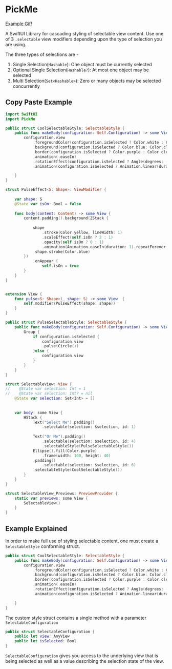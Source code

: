 # PickMe

[Example Gif](PickMe.gif)!

A SwiftUI Library for cascading styling of selectable view content. Use one of 3 `.selectable`  view modifiers depending upon the type of selection you are using. 


The three types of selections are - 

1. Single Selection(`Hashable`): One object must be currently selected
2. Optional Single Selection(`Hashable?`): At most one object may be selected
3. Multi Selection(`Set<Hashable>`): Zero or many  objects may be selected concurrently 


## Copy Paste Example 

``` swift
import SwiftUI
import PickMe

public struct CoolSelectableStyle: SelectableStyle {
    public func makeBody(configuration: Self.Configuration) -> some View {
        configuration.view
            .foregroundColor(configuration.isSelected ? Color.white : Color.black)
            .background(configuration.isSelected ? Color.blue: Color.clear)
            .border(configuration.isSelected ? Color.purple : Color.clear)
            .animation(.easeIn)
            .rotationEffect(configuration.isSelected ? Angle(degrees: -359) : Angle(degrees: 0))
            .animation(configuration.isSelected ? Animation.linear(duration: 3).repeatForever(autoreverses: false) : Animation.default)

    }
}

struct PulseEffect<S: Shape>: ViewModifier {
    
    var shape: S
    @State var isOn: Bool = false
    
    func body(content: Content) -> some View {
        content.padding().background(ZStack {
            
            shape
                .stroke(Color.yellow, lineWidth: 1)
                .scaleEffect(self.isOn ? 2 : 1)
                .opacity(self.isOn ? 0 : 1)
                .animation(Animation.easeIn(duration: 1).repeatForever(autoreverses: false))
             shape.stroke(Color.blue)
        })
            .onAppear {
                self.isOn = true
        }
    }
}


extension View {
    func pulse<S: Shape>(_ shape: S) -> some View  {
        self.modifier(PulseEffect(shape: shape))
    }
}

public struct PulseSelectableStyle: SelectableStyle {
    public func makeBody(configuration: Self.Configuration) -> some View {
        Group {
            if configuration.isSelected {
                configuration.view
                .pulse(Circle())
            }else {
                configuration.view
            }
        }
    }
}

struct SelectableView: View {
//    @State var selection: Int = 1
//    @State var selection: Int? = nil
    @State var selection: Set<Int> = []
    
    
    var body: some View {
        HStack {
            Text("Select Me").padding()
                .selectable(selection: $selection, id: 1)
            
            Text("Or Me").padding()
                .selectable(selection: $selection, id: 4)
                .selectableStyle(PulseSelectableStyle())
            Ellipse().fill(Color.purple)
                .frame(width: 100, height: 40)
            .padding()
                .selectable(selection: $selection, id: 6)
            .selectableStyle(CoolSelectableStyle())
        }
    }
}

struct SelectableView_Previews: PreviewProvider {
    static var previews: some View {
        SelectableView()
    }
}

```


## Example Explained 



In order to make full use of styling selectable content, one must create a `SelectableStyle` conforming struct. 


``` swift
public struct CoolSelectableStyle: SelectableStyle {
    public func makeBody(configuration: Self.Configuration) -> some View {
        configuration.view
            .foregroundColor(configuration.isSelected ? Color.white : Color.black)
            .background(configuration.isSelected ? Color.blue: Color.clear)
            .border(configuration.isSelected ? Color.purple : Color.clear)
            .animation(.easeIn)
            .rotationEffect(configuration.isSelected ? Angle(degrees: -359) : Angle(degrees: 0))
            .animation(configuration.isSelected ? Animation.linear(duration: 3).repeatForever(autoreverses: false) : Animation.default)

    }
}
```

The custom style struct contains a single method with a parameter `SelectableConfiguration` 

``` swift
public struct SelectableConfiguration {
    public let view: AnyView
    public let isSelected: Bool
}
```
`SelectableConfiguration`  gives you access to the underlying view that is being selected as well as a value describing the selection state of the view. 


